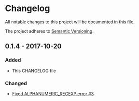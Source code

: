# Changelog
All notable changes to this project will be documented in this file.

The project adheres to [Semantic Versioning](http://semver.org/spec/v2.0.0.html).

## 0.1.4 - 2017-10-20
### Added
- This CHANGELOG file

### Changed
- [Fixed ALPHANUMERIC_REGEXP error #3](https://github.com/englishextra/qrjs2/pull/3)
